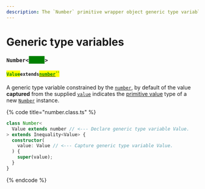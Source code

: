 ```yaml
---
description: The `Number` primitive wrapper object generic type variables
---
```


# Generic type variables

### `Number<`<mark style="color:green;background-color:green;">`Value`</mark>`>`

#### <mark style="color:green;">`Value`</mark>`extends`[<mark style="color:green;">`number`</mark>](https://www.typescriptlang.org/docs/handbook/basic-types.html#number)<mark style="color:green;">``</mark>

​A generic type variable constrained by the [`number`](https://www.typescriptlang.org/docs/handbook/basic-types.html#number), by default of the value **captured** from the supplied [`value`](constructor.md#value-value) indicates the [primitive value](methods/valueof.md#number.prototype.valueof) type of a new [`Number`](broken-reference) instance.

{% code title="number.class.ts" %}
```typescript
class Number<
  Value extends number // <--- Declare generic type variable Value.
> extends Inequality<Value> {
  constructor(
    value: Value // <--- Capture generic type variable Value.
  ) {
    super(value);
  }
}
```
{% endcode %}
